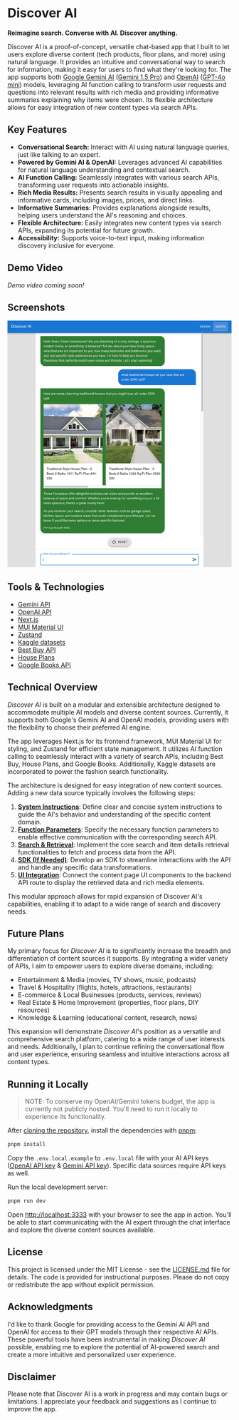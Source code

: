 # Discover AI

**Reimagine search. Converse with AI. Discover anything.**

Discover AI is a proof-of-concept, versatile chat-based app that I built to let users explore diverse content (tech products, floor plans, and more) using natural language. It provides an intuitive and conversational way to search for information, making it easy for users to find what they're looking for. The app supports both [Google Gemini AI](https://ai.google.dev/) ([Gemini 1.5 Pro](https://deepmind.google/technologies/gemini/pro/)) and [OpenAI](https://platform.openai.com/) ([GPT-4o mini](https://openai.com/index/gpt-4o-mini-advancing-cost-efficient-intelligence/)) models, leveraging AI function calling to transform user requests and questions into relevant results with rich media and providing informative summaries explaining why items were chosen. Its flexible architecture allows for easy integration of new content types via search APIs.

## Key Features

- **Conversational Search:** Interact with AI using natural language queries, just like talking to an expert.
- **Powered by Gemini AI & OpenAI:** Leverages advanced AI capabilities for natural language understanding and contextual search.
- **AI Function Calling:** Seamlessly integrates with various search APIs, transforming user requests into actionable insights.
- **Rich Media Results:** Presents search results in visually appealing and informative cards, including images, prices, and direct links.
- **Informative Summaries:** Provides explanations alongside results, helping users understand the AI's reasoning and choices.
- **Flexible Architecture:** Easily integrates new content types via search APIs, expanding its potential for future growth.
- **Accessibility:** Supports voice-to-text input, making information discovery inclusive for everyone.

## Demo Video

_Demo video coming soon!_

## Screenshots

![Discover AI floorplans search](./screenshots/floorplans.png)

## Tools & Technologies

- [Gemini API](https://ai.google.dev/gemini-api/)
- [OpenAI API](https://openai.com/api/)
- [Next.js](https://nextjs.org/)
- [MUI Material UI](https://mui.com/material-ui/)
- [Zustand](https://docs.pmnd.rs/zustand/)
- [Kaggle datasets](https://www.kaggle.com/)
- [Best Buy API](https://developer.bestbuy.com/)
- [House Plans](https://www.houseplans.com/)
- [Google Books API](https://developers.google.com/books)

## Technical Overview

_Discover AI_ is built on a modular and extensible architecture designed to accommodate multiple AI models and diverse content sources. Currently, it supports both Google's Gemini AI and OpenAI models, providing users with the flexibility to choose their preferred AI engine.

The app leverages Next.js for its frontend framework, MUI Material UI for styling, and Zustand for efficient state management. It utilizes AI function calling to seamlessly interact with a variety of search APIs, including Best Buy, House Plans, and Google Books. Additionally, Kaggle datasets are incorporated to power the fashion search functionality.

The architecture is designed for easy integration of new content sources. Adding a new data source typically involves the following steps:

1. [**System Instructions**](./src/app/api/floorplans/constants.ts): Define clear and concise system instructions to guide the AI's behavior and understanding of the specific content domain.
2. [**Function Parameters**](./src/app/api/floorplans/functions.ts): Specify the necessary function parameters to enable effective communication with the corresponding search API.
3. [**Search & Retrieval**](./src/app/api/floorplans/plans.ts): Implement the core search and item details retrieval functionalities to fetch and process data from the API.
4. [**SDK (If Needed)**](./src/app/api/sdks/houseplans.ts): Develop an SDK to streamline interactions with the API and handle any specific data transformations.
5. [**UI Integration**](./src/app/api/floorplans/route.ts): Connect the content page UI components to the backend API route to display the retrieved data and rich media elements.

This modular approach allows for rapid expansion of Discover AI's capabilities, enabling it to adapt to a wide range of search and discovery needs.

## Future Plans

My primary focus for _Discover AI_ is to significantly increase the breadth and differentiation of content sources it supports. By integrating a wider variety of APIs, I aim to empower users to explore diverse domains, including:

- Entertainment & Media (movies, TV shows, music, podcasts)
- Travel & Hospitality (flights, hotels, attractions, restaurants)
- E-commerce & Local Businesses (products, services, reviews)
- Real Estate & Home Improvement (properties, floor plans, DIY resources)
- Knowledge & Learning (educational content, research, news)

This expansion will demonstrate _Discover AI_'s position as a versatile and comprehensive search platform, catering to a wide range of user interests and needs. Additionally, I plan to continue refining the conversational flow and user experience, ensuring seamless and intuitive interactions across all content types.

## Running it Locally

> NOTE: To conserve my OpenAI/Gemini tokens budget, the app is currently not publicly hosted. You'll need to run it locally to experience its functionality.

After [cloning the repository](https://docs.github.com/en/repositories/creating-and-managing-repositories/cloning-a-repository), install the dependencies with [pnpm](https://pnpm.io/):

```bash
pnpm install
```

Copy the `.env.local.example` to `.env.local` file with your AI API keys ([OpenAI API key](https://help.openai.com/en/articles/4936850-where-do-i-find-my-api-key) & [Gemini API key](https://ai.google.dev/gemini-api/docs/api-key)). Specific data sources require API keys as well.

Run the local development server:

```bash
pnpm run dev
```

Open [http://localhost:3333](http://localhost:3333) with your browser to see the app in action. You'll be able to start communicating with the AI expert through the chat interface and explore the diverse content sources available.

## License

This project is licensed under the MIT License - see the [LICENSE.md](./LICENSE.md) file for details. The code is provided for instructional purposes. Please do not copy or redistribute the app without explicit permission.

## Acknowledgments

I'd like to thank Google for providing access to the Gemini AI API and OpenAI for access to their GPT models through their respective AI APIs. These powerful tools have been instrumental in making _Discover AI_ possible, enabling me to explore the potential of AI-powered search and create a more intuitive and personalized user experience.

## Disclaimer

Please note that Discover AI is a work in progress and may contain bugs or limitations. I appreciate your feedback and suggestions as I continue to improve the app.
